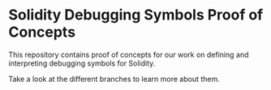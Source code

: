 # Solidity Debugging Symbols Proof of Concepts

This repository contains proof of concepts for our work on defining and interpreting debugging symbols for Solidity.

Take a look at the different branches to learn more about them.
